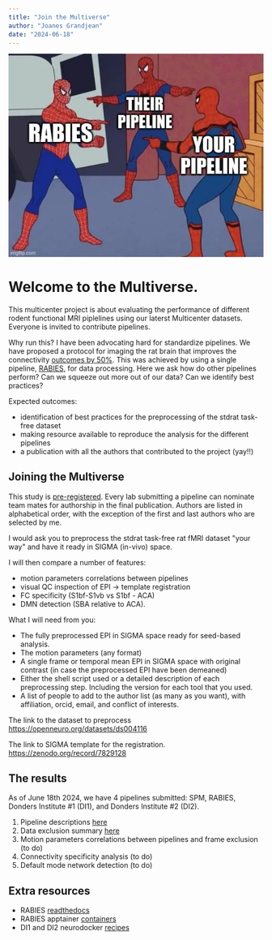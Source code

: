 ```yaml
---
title: "Join the Multiverse"
author: "Joanes Grandjean"
date: "2024-06-18"
---
```


![title card](assets/pictures/title.jpg)

# Welcome to the Multiverse. 
This multicenter project is about evaluating the performance of different rodent functional MRI piplelines using our laterst Multicenter datasets. Everyone is invited to contribute pipelines.  

Why run this? I have been advocating hard for standardize pipelines. We have proposed a protocol for imaging the rat brain that improves the connectivity [outcomes by 50%](https://pubmed.ncbi.nlm.nih.gov/36973511/). This was achieved by using a single pipeline, [RABIES](https://github.com/CoBrALab/RABIE), for data processing. Here we ask how do other pipelines perform? Can we squeeze out more out of our data? Can we identify best practices? 

Expected outcomes: 
- identification of best practices for the preprocessing of the stdrat task-free dataset
- making resource available to reproduce the analysis for the different pipelines
- a publication with all the authors that contributed to the project (yay!!)

## Joining the Multiverse

This study is [pre-registered](https://osf.io/pmdge). Every lab submitting a pipeline can nominate team mates for authorship in the final publication. Authors are listed in alphabetical order, with the exception of the first and last authors who are selected by me.   

I would ask you to preprocess the stdrat task-free rat fMRI dataset "your way" and have it ready in SIGMA (in-vivo) space.

I will then compare a number of features: 
 - motion parameters correlations between pipelines
 - visual QC inspection of EPI -> template registration
 - FC specificity (S1bf-S1vb vs S1bf - ACA)
 - DMN detection (SBA relative to ACA).  

What I will need from you: 
- The fully preprocessed EPI in SIGMA space ready for seed-based analysis.
- The motion parameters (any format)
- A single frame or temporal mean EPI in SIGMA space with original contrast (in case the preprocessed EPI have been demeaned)
- Either the shell script used or a detailed description of each preprocessing step. Including the version for each tool that you used. 
- A list of people to add to the author list (as many as you want), with affiliation, orcid, email, and conflict of interests. 

The link to the dataset to preprocess
https://openneuro.org/datasets/ds004116

The link to SIGMA template for the registration. 
https://zenodo.org/record/7829128

## The results
As of June 18th 2024, we have 4 pipelines submitted: SPM, RABIES, Donders Institute #1 (DI1), and Donders Institute #2 (DI2).

1. Pipeline descriptions [here](pipeline.md)
2. Data exclusion summary [here](exclusion.qmd)
3. Motion parameters correlations between pipelines and frame exclusion (to do)
4. Connectivity specificity analysis (to do)
5. Default mode network detection (to do)

## Extra resources
- RABIES [readthedocs](https://rabies.readthedocs.io/en/latest/)
- RABIES apptainer [containers](https://github.com/CoBrALab/RABIES/releases)
- DI1 and DI2 neurodocker [recipes](https://github.com/grandjeanlab/apptainer/blob/main/neurodocker/neurodocker)
